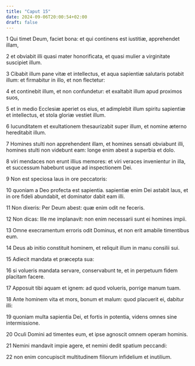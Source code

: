 ```yaml
---
title: "Caput 15"
date: 2024-09-06T20:00:54+02:00
draft: false
---
```



1 Qui timet Deum, faciet bona: et qui continens est iustitiæ, apprehendet illam,

2 et obviabit illi quasi mater honorificata, et quasi mulier a virginitate suscipiet illum.

3 Cibabit illum pane vitæ et intellectus, et aqua sapientiæ salutaris potabit illum: et firmabitur in illo, et non flectetur:

4 et continebit illum, et non confundetur: et exaltabit illum apud proximos suos,

5 et in medio Ecclesiæ aperiet os eius, et adimplebit illum spiritu sapientiæ et intellectus, et stola gloriæ vestiet illum.

6 Iucunditatem et exultationem thesaurizabit super illum, et nomine æterno hereditabit illum.

7 Homines stulti non apprehendent illam, et homines sensati obviabunt illi, homines stulti non videbunt eam: longe enim abest a superbia et dolo.

8 viri mendaces non erunt illius memores: et viri veraces invenientur in illa, et successum habebunt usque ad inspectionem Dei.

9 Non est speciosa laus in ore peccatoris:

10 quoniam a Deo profecta est sapientia. sapientiæ enim Dei astabit laus, et in ore fideli abundabit, et dominator dabit eam illi.

11 Non dixeris: Per Deum abest: quæ enim odit ne feceris.

12 Non dicas: Ille me implanavit: non enim necessarii sunt ei homines impii.

13 Omne execramentum erroris odit Dominus, et non erit amabile timentibus eum.

14 Deus ab initio constituit hominem, et reliquit illum in manu consilii sui.

15 Adiecit mandata et præcepta sua:

16 si volueris mandata servare, conservabunt te, et in perpetuum fidem placitam facere.

17 Apposuit tibi aquam et ignem: ad quod volueris, porrige manum tuam.

18 Ante hominem vita et mors, bonum et malum: quod placuerit ei, dabitur illi:

19 quoniam multa sapientia Dei, et fortis in potentia, videns omnes sine intermissione.

20 Oculi Domini ad timentes eum, et ipse agnoscit omnem operam hominis.

21 Nemini mandavit impie agere, et nemini dedit spatium peccandi:

22 non enim concupiscit multitudinem filiorum infidelium et inutilium.

